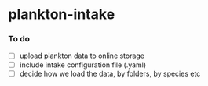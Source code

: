 # plankton-intake

### To do

- [ ] upload plankton data to online storage
- [ ] include intake configuration file (.yaml)
- [ ] decide how we load the data, by folders, by species etc
